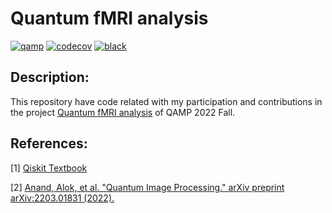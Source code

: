 # Quantum fMRI analysis

[![qamp](https://github.com/jvscursulim/qamp_fall22_project/actions/workflows/ci.yaml/badge.svg?branch=master)](https://github.com/jvscursulim/qamp_fall22_project/actions/workflows/ci.yaml)
[![codecov](https://codecov.io/gh/jvscursulim/qamp_fall22_project/branch/master/graph/badge.svg?token=Y65L2MLO25)](https://codecov.io/gh/jvscursulim/qamp_fall22_project)
[![black](https://img.shields.io/badge/code%20style-black-000000.svg)](https://github.com/psf/black)

## Description:

This repository have code related with my participation and contributions in the project [Quantum fMRI analysis](https://github.com/qiskit-advocate/qamp-fall-22/issues/6) of QAMP 2022 Fall.

## References:

[1] [Qiskit Textbook](https://qiskit.org/textbook/ch-applications/image-processing-frqi-neqr.html#Novel-Enhanced-Quantum-Representation-(NEQR)-for-Digital-Images)

[2] [Anand, Alok, et al. "Quantum Image Processing." arXiv preprint arXiv:2203.01831 (2022).](https://arxiv.org/pdf/2203.01831.pdf)


